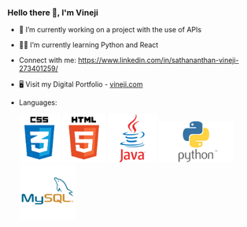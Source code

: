 ### Hello there 👋, I'm Vineji


- 🔭 I’m currently working on a project with the use of APIs
- 👨‍💻 I’m currently learning Python and React
-  Connect with me: https://www.linkedin.com/in/sathananthan-vineji-273401259/
- 🖥 Visit my Digital Portfolio - [vineji.com](https://www.vineji.com)

- Languages:
  
  <img src="css1.png"  width="auto" height="100"> <img src="html1.png"  width="auto" height="100"> <img src="java2.png"  width="auto" height="100"> <img src="python.png"  width="auto" height="85"> <img src="sql.png"  width="auto" height="115"> <img > 


